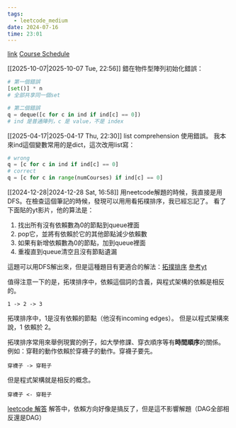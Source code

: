 ```yaml
---
tags:
  - leetcode_medium
date: 2024-07-16
time: 23:01
---
```

[link](https://leetcode.com/problems/course-schedule/description/)
[Course Schedule](https://neetcode.io/problems/course-schedule)

[[2025-10-07|2025-10-07 Tue, 22:56]]
錯在物件型陣列初始化錯誤：
```python
# 第一個錯誤
[set()] * n
# 全部共享同一個set

# 第二個錯誤
q = deque([c for c in ind if ind[c] == 0])
# ind 是普通陣列，c 是 value，不是 index
```

[[2025-04-17|2025-04-17 Thu, 22:30]]
list comprehension 使用錯誤。
我本來ind這個變數常用的是dict，這次改用list寫：
```python
# wrong
q = [c for c in ind if ind[c] == 0]
# correct
q = [c for c in range(numCourses) if ind[c] == 0]
```


[[2024-12-28|2024-12-28 Sat, 16:58]]
用neetcode解題的時候，我直接是用DFS。在檢查這個筆記的時候，發現可以用用看拓樸排序，我已經忘記了。
看了下面貼的yt影片，他的算法是：
1. 找出所有沒有依賴數為0的節點到queue裡面
2. pop它，並將有依賴於它的其他節點減少依賴數
3. 如果有新增依賴數為0的節點，加到queue裡面
4. 重複直到queue清空且沒有節點遺漏

這題可以用DFS解出來，但是這種題目有更適合的解法：[拓撲排序](https://zh.wikipedia.org/wiki/拓撲排序)
[參考yt](https://www.youtube.com/watch?v=cIBFEhD77b4)

值得注意一下的是，拓墣排序中，依賴這個詞的含義，與程式架構的依賴是相反的。

```
1 -> 2 -> 3
```
拓墣排序中，1是沒有依賴的節點（他沒有incoming edges）。
但是以程式架構來說，1 依賴於 2。

拓墣排序常用來舉例現實的例子，如大學修課、穿衣順序等有**時間順序**的關係。
例如：穿鞋的動作依賴於穿襪子的動作。穿襪子要先。
```
穿襪子 -> 穿鞋子
```

但是程式架構就是相反的概念。
```
穿襪子 <- 穿鞋子
```

[leetcode 解答](https://leetcode.com/problems/course-schedule/solutions/3756938/beat-s-100-topo-c-java-python-beginner-friendly/)
解答中，依賴方向好像是搞反了，但是這不影響解題（DAG全部相反還是DAG）